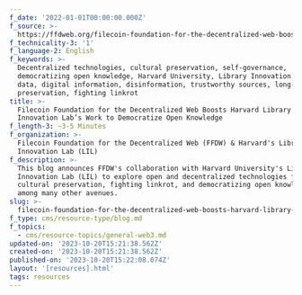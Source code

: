 ```yaml
---
f_date: '2022-01-01T00:00:00.000Z'
f_source: >-
  https://ffdweb.org/filecoin-foundation-for-the-decentralized-web-boosts-harvard-library-innovation-lab-s-work-to-democratize-open-knowledge/
f_technicality-3: '1'
f_language-2: English
f_keywords: >-
  Decentralized technologies, cultural preservation, self-governance,
  democratizing open knowledge, Harvard University, Library Innovation Lab, open
  data, digital information, disinformation, trustworthy sources, long-term
  preservation, fighting linkrot
title: >-
  Filecoin Foundation for the Decentralized Web Boosts Harvard Library
  Innovation Lab’s Work to Democratize Open Knowledge
f_length-3: ~3-5 Minutes
f_organization: >-
  Filecoin Foundation for the Decentralized Web (FFDW) & Harvard's Library
  Innovation Lab (LIL)
f_description: >-
  This blog announces FFDW's collaboration with Harvard University's Library
  Innovation Lab (LIL) to explore open and decentralized technologies for
  cultural preservation, fighting linkrot, and democratizing open knowledge
  among many other avenues.
slug: >-
  filecoin-foundation-for-the-decentralized-web-boosts-harvard-library-innovation-labs-work-to-democratize-open-knowledge-7a17e
f_type: cms/resource-type/blog.md
f_topics:
  - cms/resource-topics/general-web3.md
updated-on: '2023-10-20T15:21:38.562Z'
created-on: '2023-10-20T15:21:38.562Z'
published-on: '2023-10-20T15:22:08.074Z'
layout: '[resources].html'
tags: resources
---
```



